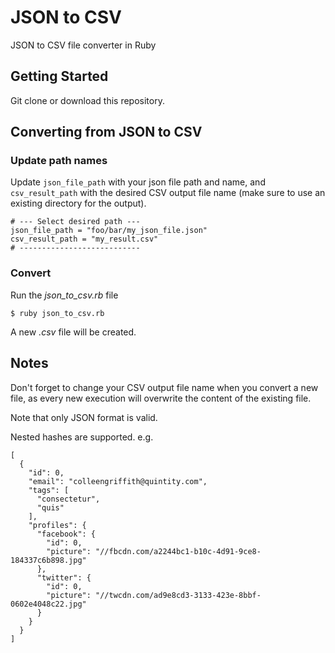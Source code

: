 
# JSON to CSV

JSON to CSV file converter in Ruby

## Getting Started

Git clone or download this repository.

## Converting from JSON to CSV

### Update path names

Update `json_file_path` with your json file path and name, and `csv_result_path` with the desired CSV output file name (make sure to use an existing directory for the output).

```
# --- Select desired path ---
json_file_path = "foo/bar/my_json_file.json"
csv_result_path = "my_result.csv"
# ---------------------------
```

### Convert

Run the *json_to_csv.rb* file

```
$ ruby json_to_csv.rb
```
A new *.csv* file will be created.

## Notes

Don't forget to change your CSV output file name when you convert a new file, as every new execution will overwrite the content of the existing file.

Note that only JSON format is valid.

Nested hashes are supported.
e.g.
```
[
  {
    "id": 0,
    "email": "colleengriffith@quintity.com",
    "tags": [
      "consectetur",
      "quis"
    ],
    "profiles": {
      "facebook": {
        "id": 0,
        "picture": "//fbcdn.com/a2244bc1-b10c-4d91-9ce8-184337c6b898.jpg"
      },
      "twitter": {
        "id": 0,
        "picture": "//twcdn.com/ad9e8cd3-3133-423e-8bbf-0602e4048c22.jpg"
      }
    }
  }
]
```

